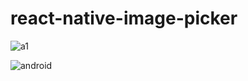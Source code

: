 # react-native-image-picker

![a1](https://user-images.githubusercontent.com/5804067/120245016-466b4f80-c242-11eb-825e-b6b5439ee07c.gif)

![android](https://user-images.githubusercontent.com/5804067/120245941-2ee19600-c245-11eb-9ae7-84dfb0597534.gif)




